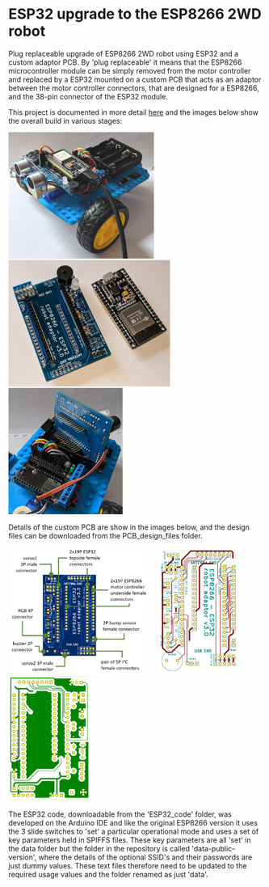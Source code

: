 # ESP32 upgrade to the ESP8266 2WD robot

 Plug replaceable upgrade of ESP8266 2WD robot using ESP32 and a custom adaptor PCB. By 'plug replaceable' it means that the ESP8266 microcontroller module can be simply removed from the motor controller and replaced by a ESP32 mounted on a custom PCB that acts as an adaptor between the motor controller connectors, that are designed for a ESP8266, and the 38-pin connector of the ESP32 module.

This project is documented in more detail [here](https://onlinedevices.org.uk/ESP32_upgrade_to_ESP8266_2WD_Robot) and the images below show the overall build in various stages:

<img src="images\ESP32adapt_PCB03_20210310_111946210_900w.jpg" width="288" height="250"> &nbsp; &nbsp; <img src="images\ESP32adapt_PCB03_20210310_112217977.PORTRAIT_900w.jpg" width="320" height="250">  &nbsp; &nbsp; <img src="images\ESP32adapt_PCB03_20210310_112425991_900w.jpg" width="226" height="250">

Details of the custom PCB are show in the images below, and the design files can be downloaded from the PCB_design_files folder.

<img src="images\ESP32adapt_PCB03_annotated_900w.jpg" width="276" height="250"> &nbsp; &nbsp; <img src="images\ESP32adapt_PCB03_front_600w.jpg" width="162" height="250">  &nbsp; &nbsp; <img src="images\ESP32adapt_PCB03_back2_600w.jpg" width="166" height="250">

The ESP32 code, downloadable from the 'ESP32_code' folder, was developed on the Arduino IDE and like the original ESP8266 version it uses the 3 slide switches to 'set' a particular operational mode and uses a set of key parameters held in SPIFFS files. These key parameters are all 'set' in the data folder but the folder in the repository is called  'data-public-version', where the details of the optional SSID's and their passwords are just dummy values. These text files therefore need to be updated to the required usage values and the folder renamed as just 'data'.
